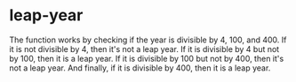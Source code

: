 # leap-year

The function works by checking if the year is divisible by 4, 100, and 400. 
If it is not divisible by 4, then it's not a leap year. 
If it is divisible by 4 but not by 100, then it is a leap year. 
If it is divisible by 100 but not by 400, then it's not a leap year. 
And finally, if it is divisible by 400, then it is a leap year.
